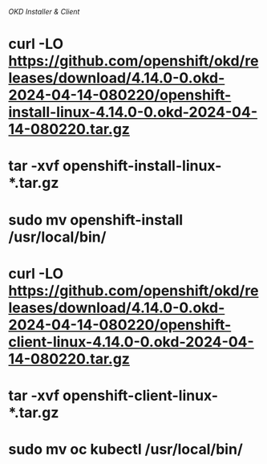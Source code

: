 *OKD Installer & Client*
# curl -LO https://github.com/openshift/okd/releases/download/4.14.0-0.okd-2024-04-14-080220/openshift-install-linux-4.14.0-0.okd-2024-04-14-080220.tar.gz
# tar -xvf openshift-install-linux-*.tar.gz
# sudo mv openshift-install /usr/local/bin/

# curl -LO https://github.com/openshift/okd/releases/download/4.14.0-0.okd-2024-04-14-080220/openshift-client-linux-4.14.0-0.okd-2024-04-14-080220.tar.gz
# tar -xvf openshift-client-linux-*.tar.gz
# sudo mv oc kubectl /usr/local/bin/
